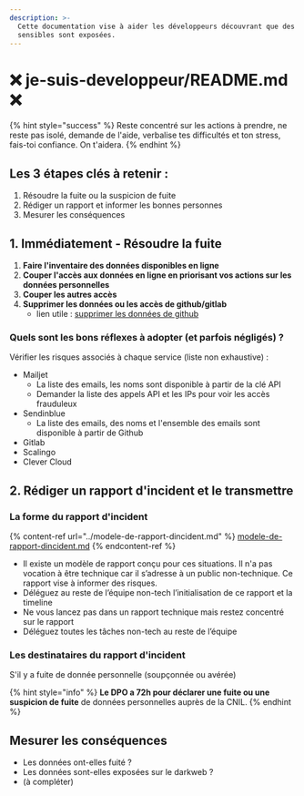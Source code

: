 ```yaml
---
description: >-
  Cette documentation vise à aider les développeurs découvrant que des données
  sensibles sont exposées.
---
```


# ❌ je-suis-developpeur/README.md ❌

{% hint style="success" %}
Reste concentré sur les actions à prendre, ne reste pas isolé, demande de l'aide, verbalise tes difficultés et ton stress, fais-toi confiance. On t'aidera.
{% endhint %}

## Les 3 étapes clés à retenir :

1. Résoudre la fuite ou la suspicion de fuite
2. Rédiger un rapport et informer les bonnes personnes
3. Mesurer les conséquences

## 1. Immédiatement - Résoudre la fuite

1. **Faire l'inventaire des données disponibles en ligne**
2. **Couper l'accès aux données en ligne en priorisant vos actions sur les données personnelles**
3. **Couper les autres accès**
4. **Supprimer les données ou les accès de github/gitlab**
   * lien utile : [supprimer les données de github](supprimer-des-donnees-sensibles-accidentellement-pushees-dans-github.md)

### Quels sont les bons réflexes à adopter (et parfois négligés) ?

Vérifier les risques associés à chaque service (liste non exhaustive) :

* Mailjet
  * La liste des emails, les noms sont disponible à partir de la clé API
  * Demander la liste des appels API et les IPs pour voir les accès frauduleux
* Sendinblue
  * La liste des emails, des noms et l'ensemble des emails sont disponible à partir de Github
* Gitlab
* Scalingo
* Clever Cloud

## 2. Rédiger un rapport d'incident et le transmettre

### La forme du rapport d'incident

{% content-ref url="../modele-de-rapport-dincident.md" %}
[modele-de-rapport-dincident.md](../modele-de-rapport-dincident.md)
{% endcontent-ref %}

* Il existe un modèle de rapport conçu pour ces situations. Il n'a pas vocation à être technique car il s’adresse à un public non-technique. Ce rapport vise à informer des risques.
* Déléguez au reste de l’équipe non-tech l’initialisation de ce rapport et la timeline
* Ne vous lancez pas dans un rapport technique mais restez concentré sur le rapport
* Déléguez toutes les tâches non-tech au reste de l’équipe

### Les destinataires du rapport d'incident

S'il y a fuite de donnée personnelle (soupçonnée ou avérée)

{% hint style="info" %}
**Le DPO a 72h pour déclarer une fuite ou une suspicion de fuite** de données personnelles auprès de la CNIL.
{% endhint %}

## Mesurer les conséquences

* Les données ont-elles fuité ?
* Les données sont-elles exposées sur le darkweb ?
* (à compléter)
